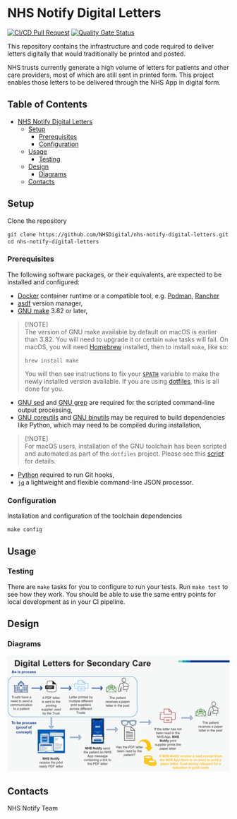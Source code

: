 # NHS Notify Digital Letters

[![CI/CD Pull Request](https://github.com/NHSDigital/nhs-notify-digital-letters/actions/workflows/cicd-1-pull-request.yaml/badge.svg)](https://github.com/NHSDigital/nhs-notify-digital-letters/actions/workflows/cicd-1-pull-request.yaml)
[![Quality Gate Status](https://sonarcloud.io/api/project_badges/measure?project=nhs-notify-digital-letters&metric=alert_status)](https://sonarcloud.io/summary/new_code?id=nhs-notify-digital-letters)

This repository contains the infrastructure and code required to deliver letters digitally that would traditionally be printed and posted.

NHS trusts currently generate a high volume of letters for patients and other care providers, most of which are still sent in printed form. This project enables those letters to be delivered through the NHS App in digital form.

## Table of Contents

- [NHS Notify Digital Letters](#nhs-notify-digital-letters)
  - [Setup](#setup)
    - [Prerequisites](#prerequisites)
    - [Configuration](#configuration)
  - [Usage](#usage)
    - [Testing](#testing)
  - [Design](#design)
    - [Diagrams](#diagrams)
  - [Contacts](#contacts)

## Setup

Clone the repository

```shell
git clone https://github.com/NHSDigital/nhs-notify-digital-letters.git
cd nhs-notify-digital-letters
```

### Prerequisites

The following software packages, or their equivalents, are expected to be installed and configured:

- [Docker](https://www.docker.com/) container runtime or a compatible tool, e.g. [Podman](https://podman.io/), [Rancher](https://rancherdesktop.io/)
- [asdf](https://asdf-vm.com/) version manager,
- [GNU make](https://www.gnu.org/software/make/) 3.82 or later,

> [!NOTE]<br>
> The version of GNU make available by default on macOS is earlier than 3.82. You will need to upgrade it or certain `make` tasks will fail. On macOS, you will need [Homebrew](https://brew.sh/) installed, then to install `make`, like so:
>
> ```shell
> brew install make
> ```
>
> You will then see instructions to fix your [`$PATH`](https://github.com/nhs-england-tools/dotfiles/blob/main/dot_path.tmpl) variable to make the newly installed version available. If you are using [dotfiles](https://github.com/nhs-england-tools/dotfiles), this is all done for you.

- [GNU sed](https://www.gnu.org/software/sed/) and [GNU grep](https://www.gnu.org/software/grep/) are required for the scripted command-line output processing,
- [GNU coreutils](https://www.gnu.org/software/coreutils/) and [GNU binutils](https://www.gnu.org/software/binutils/) may be required to build dependencies like Python, which may need to be compiled during installation,

> [!NOTE]<br>
> For macOS users, installation of the GNU toolchain has been scripted and automated as part of the `dotfiles` project. Please see this [script](https://github.com/nhs-england-tools/dotfiles/blob/main/assets/20-install-base-packages.macos.sh) for details.

- [Python](https://www.python.org/) required to run Git hooks,
- [`jq`](https://jqlang.github.io/jq/) a lightweight and flexible command-line JSON processor.

### Configuration

Installation and configuration of the toolchain dependencies

```shell
make config
```

## Usage

### Testing

There are `make` tasks for you to configure to run your tests.  Run `make test` to see how they work.  You should be able to use the same entry points for local development as in your CI pipeline.

## Design

### Diagrams

![Digital Letters Process](./docs/diagrams/digital-letters-process.png)

## Contacts

NHS Notify Team
